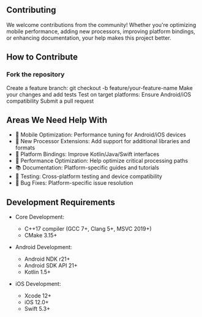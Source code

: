 ## Contributing
 
 We welcome contributions from the community! Whether you're optimizing mobile performance, adding new processors, improving platform bindings, or enhancing documentation, your help makes this project better.

## How to Contribute

### Fork the repository

 Create a feature branch: git checkout -b feature/your-feature-name
Make your changes and add tests
Test on target platforms: Ensure Android/iOS compatibility
Submit a pull request

## Areas We Need Help With

- 📱 Mobile Optimization: Performance tuning for Android/iOS devices
- 🔌 New Processor Extensions: Add support for additional libraries and formats
- 🌉 Platform Bindings: Improve Kotlin/Java/Swift interfaces
- 🎯 Performance Optimization: Help optimize critical processing paths
- 📚 Documentation: Platform-specific guides and tutorials
- 🧪 Testing: Cross-platform testing and device compatibility
- 🐛 Bug Fixes: Platform-specific issue resolution

## Development Requirements


* Core Development:

  - C++17 compiler (GCC 7+, Clang 5+, MSVC 2019+)
  - CMake 3.15+

* Android Development:

  - Android NDK r21+
  - Android SDK API 21+
  - Kotlin 1.5+

* iOS Development:

  - Xcode 12+
  - iOS 12.0+
  - Swift 5.3+